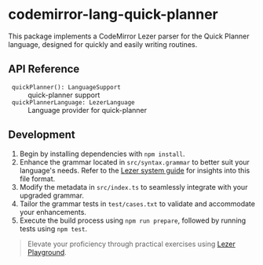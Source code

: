 # codemirror-lang-quick-planner

This package implements a CodeMirror Lezer parser for the Quick Planner language, designed for quickly and easily writing routines.

## API Reference

<dl>
  <dt> <code> quickPlanner(): LanguageSupport </code>
  <dd> quick-planner support

<dt> <code> quickPlannerLanguage: LezerLanguage </code>
  <dd> Language provider for quick-planner
</dl>

## Development

1. Begin by installing dependencies with `npm install`.
2. Enhance the grammar located in `src/syntax.grammar` to better suit your language's needs. Refer to the [Lezer system guide](https://lezer.codemirror.net/docs/guide/#writing-a-grammar) for insights into this file format.
3. Modify the metadata in `src/index.ts` to seamlessly integrate with your upgraded grammar.
4. Tailor the grammar tests in `test/cases.txt` to validate and accommodate your enhancements.
5. Execute the build process using `npm run prepare`, followed by running tests using `npm test`.

> Elevate your proficiency through practical exercises using [Lezer Playground](https://lezer-playground.vercel.app).
